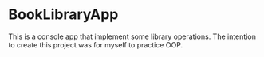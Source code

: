# BookLibraryApp
This is a console app that implement some library operations.
The intention to create this project was for myself to practice OOP.

